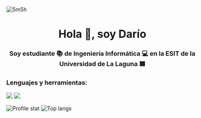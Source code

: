 ![5m5h](https://github.com/Dario-Fajardo/Dario-Fajardo/assets/114748553/974bd72f-1cfc-4401-835b-08e8a6c65358)

<h1 align="center">Hola 👋, soy Darío</h1>
<h3 align="center">Soy estudiante 📚 de Ingeniería Informática 💻 en la ESIT de la Universidad de La Laguna 🟪</h3>

<h3 align="left">Lenguajes y herramientas:</h3>
<img src=https://img.shields.io/badge/shell_script-%23121011.svg?style=for-the-badge&logo=gnu-bash&logoColor=white>
<img src=https://img.shields.io/badge/c++-%2300599C.svg?style=for-the-badge&logo=c%2B%2B&logoColor=white>

![Profile stat](https://github-readme-stats.vercel.app/api?username=Dario-Fajardo&show_icons=true&theme=radical&include_all_commits=true) ![Top langs](https://github-readme-stats.vercel.app/api/top-langs/?username=Dario-Fajardo&exclude_repo=dotfiles&theme=radical&size_weight=0.5&count_weight=0.5&langs_count=10&hide_progress=true)
